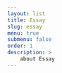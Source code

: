 ```yaml
---
layout: list
title: Essay
slug: essay
menu: true
submenu: false
order: 1
description: >
    about Essay
---
```

